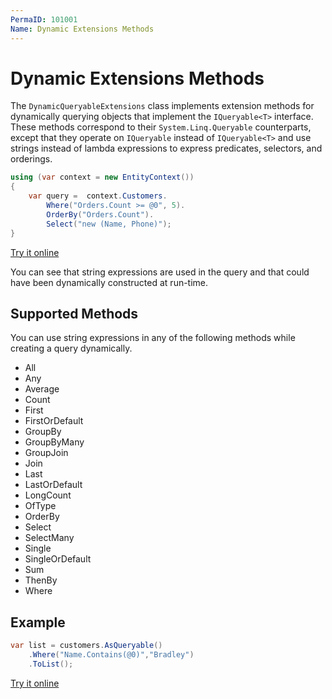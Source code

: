 ```yaml
---
PermaID: 101001
Name: Dynamic Extensions Methods
---
```


# Dynamic Extensions Methods

The `DynamicQueryableExtensions` class implements extension methods for dynamically querying objects that implement the `IQueryable<T>` interface. These methods correspond to their `System.Linq.Queryable` counterparts, except that they operate on `IQueryable` instead of `IQueryable<T>` and use strings instead of lambda expressions to express predicates, selectors, and orderings.

```csharp
using (var context = new EntityContext())
{
    var query =  context.Customers.
        Where("Orders.Count >= @0", 5).
        OrderBy("Orders.Count").
        Select("new (Name, Phone)");
}
```

[Try it online](https://dotnetfiddle.net/qvhkUd)

You can see that string expressions are used in the query and that could have been dynamically constructed at run-time.

## Supported Methods

You can use string expressions in any of the following methods while creating a query dynamically.

 - All
 - Any 
 - Average
 - Count
 - First
 - FirstOrDefault
 - GroupBy
 - GroupByMany
 - GroupJoin
 - Join
 - Last
 - LastOrDefault
 - LongCount
 - OfType
 - OrderBy
 - Select
 - SelectMany
 - Single
 - SingleOrDefault
 - Sum
 - ThenBy
 - Where

## Example

```csharp
var list = customers.AsQueryable()
    .Where("Name.Contains(@0)","Bradley")
    .ToList();
```
[Try it online](https://dotnetfiddle.net/CXfG4d)
